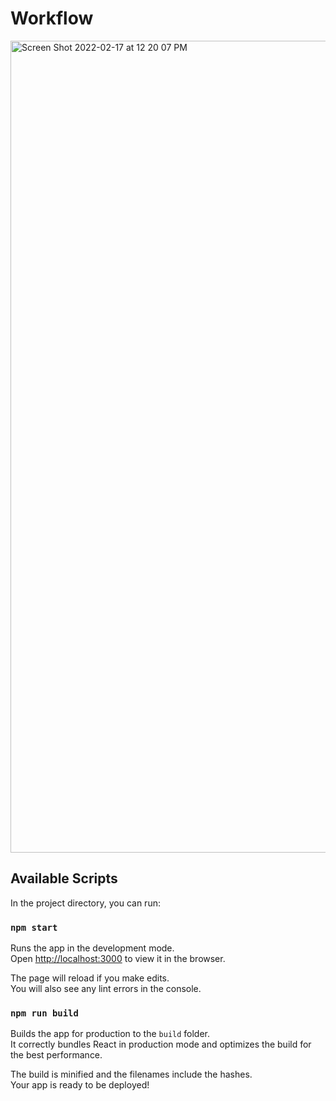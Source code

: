 # Workflow

<img width="1299" alt="Screen Shot 2022-02-17 at 12 20 07 PM" src="https://user-images.githubusercontent.com/849403/154455752-3bcf08f0-97d0-4c6b-9aae-0fda21b9a8ee.png">


## Available Scripts

In the project directory, you can run:

### `npm start`

Runs the app in the development mode.\
Open [http://localhost:3000](http://localhost:3000) to view it in the browser.

The page will reload if you make edits.\
You will also see any lint errors in the console.


### `npm run build`

Builds the app for production to the `build` folder.\
It correctly bundles React in production mode and optimizes the build for the best performance.

The build is minified and the filenames include the hashes.\
Your app is ready to be deployed!

